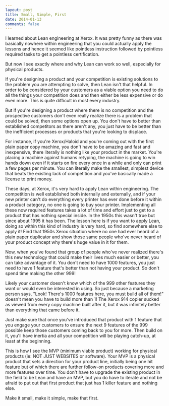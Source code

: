 ```yaml
---
layout: post
title: Small, Simple, First
date: 2014-01-13
comments: false
---
```


I learned about Lean engineering at Xerox.  It was pretty funny as there was
basically nowhere within engineering that you could actually apply the lessons
and hence it seemed like pointless instruction followed by pointless required
tasks to get a pointless certification.

But now I see exactly where and why Lean can work so well, especially for
physical products.

If you're designing a product and your competition is existing solutions to the
problem you are attempting to solve, then Lean isn't that helpful.  In order to
be considered by your customers as a viable option you need to do all the things
your competition does and then either be less expensive or do even more.  This
is quite difficult in most every industry.

But if you're designing a product where there is no competition and the
prospective customers don't even really realize there is a problem that could be
solved, then some options open up.  You don't have to better than established
competitors as there aren't any, you just have to be better than the
inefficient processes or products that you're looking to displace.

For instance, if you're Xerox/Haloid and you're coming out with the first plain
paper copy machine, you don't have to be amazing and fast and inexpensive, there
literally is nothing like your product in the market.  You're placing a machine
against humans retyping, the machine is going to win hands down even if it
starts on fire every once in a while and only can print a few pages per minute.
You can literally make the smallest, simplest device that beats the existing
lack of competition and you've basically made a license to print money.

These days, at Xerox, it's very hard to apply Lean within engineering.  The
competition is well established both internally and externally, and if your new
printer can't do everything every printer has ever done before it within a
product category, no one is going to buy your printer.  Implementing all these
now required features takes a lot of time and effort just to get to a product
that has nothing special inside.  In the 1950s this wasn't true but since about
1995 it has been.  The lesson here is if you want to apply Lean, doing so within
this kind of industry is very hard, so find somewhere else to apply it!  Find
that 1950s Xerox situation where no one had ever heard of a plain paper
duplicator and show those same people who've never heard of your product concept
why there's huge value in it for them.

Now, when you've found that group of people who've never realized there's this
new technology that could make their lives much easier or better, you can take
advantage of it.  You don't need to have 1000 features, you just need to have 1
feature that's better than not having your product.  So don't spend time making
the other 999!

Likely your customer doesn't know which of the 999 other features they want or
would even be interested in using.  So just because a marketing person says,
"Look! There's 1000 features here, you must build all of them!" doesn't mean you
have to build more than 1!  The Xerox 914 copier sucked as viewed from every
copy machine built after it, but it was infinitely better than everything that
came before it.

Just make sure that once you've introduced that product with 1 feature that you
engage your customers to ensure the next 9 features of the 999 possible keep
those customers coming back to you for more.  Then build on it, you'll have
inertia and all your competition will be playing catch-up, at least at the
beginning.

This is how I see the MVP (minimum viable product) working for physical products
(ie: NOT JUST WEBSITES or software).  Your MVP is a physical product that sets a
direction for your product line, initially being one hit feature but of which
there are further follow-on products covering more and more features over time.
You don't have to upgrade the existing product in the field to be Lean and have
an MVP, but you do have to iterate and not be afraid to put out that first
product that just has 1 killer feature and nothing else.

Make it small, make it simple, make that first.
